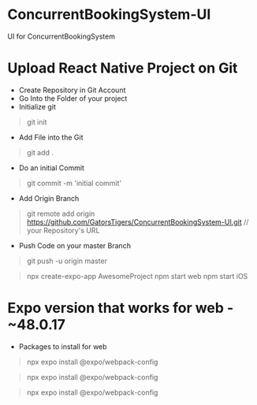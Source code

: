 # ConcurrentBookingSystem-UI
UI for ConcurrentBookingSystem

# Upload React Native Project on Git

* Create Repository in Git Account
* Go Into the Folder of your project
* Initialize git
> git init

* Add File into the Git
> git add .

* Do an initial Commit
> git commit -m 'initial commit'

* Add Origin Branch
> git remote add origin https://github.com/GatorsTigers/ConcurrentBookingSystem-UI.git  // your Repository's URL

* Push Code on your master Branch
> git push -u origin master

> npx create-expo-app AwesomeProject
> npm start web
> npm start iOS
# Expo version that works for web - ~48.0.17
* Packages to install for web
> npx expo install @expo/webpack-config

> npx expo install @expo/webpack-config

> npx expo install @expo/webpack-config

